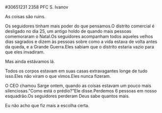 #30651231 2358 PFC S. Ivanov  
  
As coisas são ruins.
  
Os seguidores tinham mais poder do que pensamos.O distrito comercial é desligado no dia 25, um antigo holdo de quando mais pessoas comemoraram o Natal.Os seguidores acompanham todos aqueles velhos dias sagrados e dizem às pessoas sobre como a vida estava de volta antes da queda, e a Grande Guerra.Eles sabiam que o distrito estaria vazio para que eles invadiram.
  
Mas ainda estávamos lá.
  
Todos os corpos estavam em suas casas extravagantes longe de tudo isso.Eles não viram o que vimos.Eles nunca fizeram.
  
O CEO chamou Sarge ontem, quando as coisas estavam um pouco mais silenciosas."Como está o prédio?"Ele disse.Perdemos 6 pessoas em nosso esquadrão.Os seguidores perderam Deus sabe quantos mais.
  
Eu não acho que fiz mais a escolha certa.
